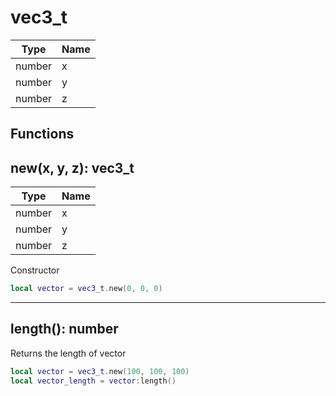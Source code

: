 # vec3_t

Type | Name
------------ | -------------
number | x
number | y
number | z

## Functions

## **new(x, y, z)**: vec3_t
Type | Name
------------ | -------------
number | x
number | y
number | z

Constructor
```lua
local vector = vec3_t.new(0, 0, 0)
```
---

## **length()**: number

Returns the length of vector
```lua
local vector = vec3_t.new(100, 100, 100)
local vector_length = vector:length()
```